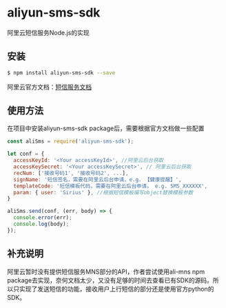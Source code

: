 # aliyun-sms-sdk

阿里云短信服务Node.js的实现

## 安装
```sh
$ npm install aliyun-sms-sdk --save
```
阿里云官方文档：[短信服务文档][]

[短信服务文档]: https://help.aliyun.com/document_detail/56189.html?spm=5176.doc55288.6.562.CP9Iuj

## 使用方法

在项目中安装aliyun-sms-sdk package后，需要根据官方文档做一些配置


```js
const aliSms = require('aliyun-sms-sdk');

let conf = {
  accessKeyId: '<Your accessKeyId>', //阿里云后台获取
  accessKeySecret: '<Your accessKeySecret>', // 阿里云后台获取
  recNum: ['接收号码1', '接收号码2', ...],
  signName: '短信签名，需要在阿里云后台申请，e.g. 【健康提醒】',
  templateCode: '短信模板代码，需要在阿里云后台申请， e.g. SMS_XXXXXX',
  param: { user: 'Sirius' }, //根据短信模板编写object替换模板参数
}

aliSms.send(conf, (err, body) => {
  console.error(err);
  console.log(body);
});
```

## 补充说明

阿里云暂时没有提供短信服务MNS部分的API，作者尝试使用ali-mns npm package去实现，奈何文档太少，又没有足够的时间去查看已有SDK的源码。所以只实现了发送短信的功能，接收用户上行短信的部分还是使用官方python的SDK。
